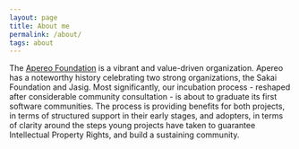 ```yaml
---
layout: page
title: About me
permalink: /about/
tags: about
---
```


The [Apereo Foundation](https://www.apereo.org) is a vibrant and value-driven organization. Apereo has a noteworthy history celebrating two strong organizations, the Sakai Foundation and Jasig. Most significantly, our incubation process - reshaped after considerable community consultation - is about to graduate its first software communities. The process is providing benefits for both projects, in terms of structured support in their early stages, and adopters, in terms of clarity around the steps young projects have taken to guarantee Intellectual Property Rights, and build a sustaining community.

